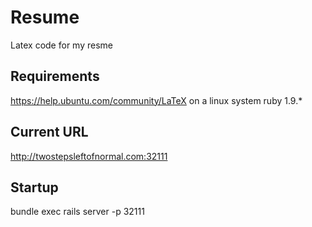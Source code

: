 Resume
======

Latex code for my resme

Requirements
------------
https://help.ubuntu.com/community/LaTeX on a linux system
ruby 1.9.*

Current URL
-----------
http://twostepsleftofnormal.com:32111

Startup
-------
bundle exec rails server -p 32111
